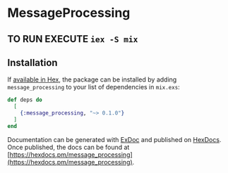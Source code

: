 # MessageProcessing

## TO RUN EXECUTE `iex -S mix` 

## Installation

If [available in Hex](https://hex.pm/docs/publish), the package can be installed
by adding `message_processing` to your list of dependencies in `mix.exs`:

```elixir
def deps do
  [
    {:message_processing, "~> 0.1.0"}
  ]
end
```

Documentation can be generated with [ExDoc](https://github.com/elixir-lang/ex_doc)
and published on [HexDocs](https://hexdocs.pm). Once published, the docs can
be found at [https://hexdocs.pm/message_processing](https://hexdocs.pm/message_processing).

